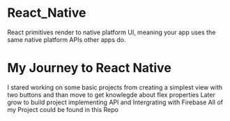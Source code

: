 # React_Native
[](https://www.google.com/imgres?imgurl=https%3A%2F%2Fupload.wikimedia.org%2Fwikipedia%2Fcommons%2Fthumb%2Fa%2Fa7%2FReact-icon.svg%2F1200px-React-icon.svg.png&imgrefurl=https%3A%2F%2Fen.wikipedia.org%2Fwiki%2FReact_Native&tbnid=bs9SxMY2Dnr1RM&vet=12ahUKEwjYyo-D79HoAhXtHHIKHZyMCzQQMygAegUIARCZAg..i&docid=OtKnbiof2BxuvM&w=1200&h=848&q=react%20native%20images&ved=2ahUKEwjYyo-D79HoAhXtHHIKHZyMCzQQMygAegUIARCZAg)

React primitives render to native platform UI, meaning your app uses the same native platform APIs other apps do.

# My Journey to React Native
I stared working on some basic projects from creating a simplest view with two buttons and than move to get knowlegde about flex properties
Later grow to build project implementing API and Intergrating with Firebase
All of my Project could be found in this Repo
